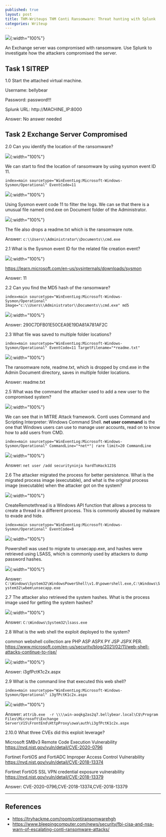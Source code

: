 ```yaml
---
published: true
layout: post
title: THM-Writeups THM Conti Ransomware: Threat hunting with Splunk
categories: Writeup
---
```


![]({{site.baseurl}}/assets/img/2023-02-16-THM-Conti-22.png){:width="100%"}

An Exchange server was compromised with ransomware. Use Splunk to investigate how the attackers compromised the server.


## Task 1 SITREP

1.0 Start the attached virtual machine.

Username: bellybear

Password: password!!!

Splunk URL: http://MACHINE_IP:8000

Answer: No answer needed

## Task 2 Exchange Server Compromised 

2.0 Can you identify the location of the ransomware?

![]({{site.baseurl}}/assets/img/2023-02-16-THM-Conti-23.png){:width="100%"}

We can start to find the location of ransomware by using sysmon event ID 11.

``index=main sourcetype="WinEventLog:Microsoft-Windows-Sysmon/Operational" EventCode=11``

![]({{site.baseurl}}/assets/img/2023-02-16-THM-Conti-24.png){:width="100%"}

Using Sysmon event code 11 to filter the logs. We can se that there is a unusual file named cmd.exe on Document folder of the Administrator.

![]({{site.baseurl}}/assets/img/2023-02-16-THM-Conti-25.png){:width="100%"}

The file also drops a readme.txt which is the ransomware note.

Answer: ``c:\\Users\\Administrator\\Documents\\cmd.exe``

2.1 What is the Sysmon event ID for the related file creation event?

![]({{site.baseurl}}/assets/img/2023-02-16-THM-Conti-22.png){:width="100%"}

https://learn.microsoft.com/en-us/sysinternals/downloads/sysmon

Answer: 11

2.2 Can you find the MD5 hash of the ransomware?

``index=main sourcetype="WinEventLog:Microsoft-Windows-Sysmon/Operational" Image="c:\\Users\\Administrator\\Documents\\cmd.exe" md5``

![]({{site.baseurl}}/assets/img/2023-02-16-THM-Conti.png){:width="100%"}

Answer: 290C7DFB01E50CEA9E19DA81A781AF2C

2.3 What file was saved to multiple folder locations?

``index=main sourcetype="WinEventLog:Microsoft-Windows-Sysmon/Operational" EventCode=11 TargetFilename="*readme.txt"``

![]({{site.baseurl}}/assets/img/2023-02-16-THM-Conti-11.png){:width="100%"}

The ransomware note, readme.txt, which is dropped by cmd.exe in the Admin Document directory, saves in multiple folder locations.

Answer: readme.txt

2.5 What was the command the attacker used to add a new user to the compromised system?

![]({{site.baseurl}}/assets/img/2023-02-16-THM-Conti-12.png){:width="100%"}

We can see that in MITRE Attack framework. Conti uses Command and Scripting Interpreter: Windows Command Shell. **net user command**  is the one that Windows users can use to manage user accounts, read on to know how to add users from CMD.

``index=main sourcetype="WinEventLog:Microsoft-Windows-Sysmon/Operational" CommandLine="*net*"| rare limit=20 CommandLine``

![]({{site.baseurl}}/assets/img/2023-02-16-THM-Conti-14.png){:width="100%"}

Answer: ``net user /add securityninja hardToHack123$``

2.6 The attacker migrated the process for better persistence. What is the migrated process image (executable), and what is the original process image (executable) when the attacker got on the system?

![]({{site.baseurl}}/assets/img/2023-02-16-THM-Conti-15.png){:width="100%"}

CreateRemotethread is  a Windows API function that allows a process to create a thread in a different process. This is commonly abused by malware to evade and hide. 

``index=main sourcetype="WinEventLog:Microsoft-Windows-Sysmon/Operational" EventCode=8``

![]({{site.baseurl}}/assets/img/2023-02-16-THM-Conti-18.png){:width="100%"}

Powershell was used to migrate to unsecapp.exe, and hashes were retrieved using LSASS, which is commonly used by attackers to dump password hashes.

![]({{site.baseurl}}/assets/img/2023-02-16-THM-Conti-16.png){:width="100%"}


Answer: ``C:\Windows\System32\WindowsPowerShell\v1.0\powershell.exe,C:\Windows\System32\wbem\unsecapp.exe``


2.7 The attacker also retrieved the system hashes. What is the process image used for getting the system hashes?

![]({{site.baseurl}}/assets/img/2023-02-16-THM-Conti-17.png){:width="100%"}

Answer: ``C:\Windows\System32\lsass.exe``

2.8 What is the web shell the exploit deployed to the system?

common webshell collection are PHP ASP ASPX PY JSP JSPX PER. 
https://www.microsoft.com/en-us/security/blog/2021/02/11/web-shell-attacks-continue-to-rise/

![]({{site.baseurl}}/assets/img/2023-02-16-THM-Conti-19.png){:width="100%"}


Answer: i3gfPctK1c2x.aspx

2.9 What is the command line that executed this web shell?

``index=main sourcetype="WinEventLog:Microsoft-Windows-Sysmon/Operational" i3gfPctK1c2x.aspx``

![]({{site.baseurl}}/assets/img/2023-02-16-THM-Conti-20.png){:width="100%"}


Answer: ``attrib.exe  -r \\\\win-aoqkg2as2q7.bellybear.local\C$\Program Files\Microsoft\Exchange Server\V15\FrontEnd\HttpProxy\owa\auth\i3gfPctK1c2x.aspx``

2.10.0 What three CVEs did this exploit leverage?

Microsoft SMBv3 Remote Code Execution Vulnerability
https://nvd.nist.gov/vuln/detail/CVE-2020-0796

Fortinet FortiOS and FortiADC Improper Access Control Vulnerability
https://nvd.nist.gov/vuln/detail/CVE-2018-13374

Fortinet FortiOS SSL VPN credential exposure vulnerability
https://nvd.nist.gov/vuln/detail/CVE-2018-13379

Answer: CVE-2020-0796,CVE-2018-13374,CVE-2018-13379


---
## References
- https://tryhackme.com/room/contiransomwarehgh
- https://www.bleepingcomputer.com/news/security/fbi-cisa-and-nsa-warn-of-escalating-conti-ransomware-attacks/


